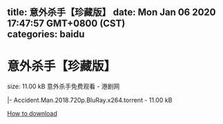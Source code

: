 
title: 意外杀手【珍藏版】
date: Mon Jan 06 2020 17:47:57 GMT+0800 (CST)    
categories: baidu
---

# 意外杀手【珍藏版】
size: 11.00 kB
 意外杀手免费观看 - 港剧网
 
|- Accident.Man.2018.720p.BluRay.x264.torrent - 11.00 kB

[How to download](https://bpcam.bemobtrk.com/go/2ceec3aa-1ca2-46d6-b9ff-aaa5c184517c?jno=2374)